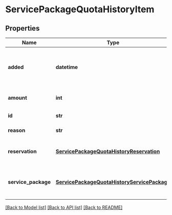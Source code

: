 # ServicePackageQuotaHistoryItem

## Properties
Name | Type | Description | Notes
------------ | ------------- | ------------- | -------------
**added** | **datetime** | Added time of quota history entry in RFC3339 date-time with millisecond accuracy and UTC time zone. | 
**amount** | **int** | the amount of quota usage, negative or positive | 
**id** | **str** | Service package quota history id. | 
**reason** | **str** | Type of quota usage entry. | 
**reservation** | [**ServicePackageQuotaHistoryReservation**](ServicePackageQuotaHistoryReservation.md) | Reservation details if reason is reservation, reservation_release or reservation_termination. | [optional] 
**service_package** | [**ServicePackageQuotaHistoryServicePackage**](ServicePackageQuotaHistoryServicePackage.md) | Service package details if reason is package_creation, package_renewal or package_termination | [optional] 

[[Back to Model list]](../README.md#documentation-for-models) [[Back to API list]](../README.md#documentation-for-api-endpoints) [[Back to README]](../README.md)


